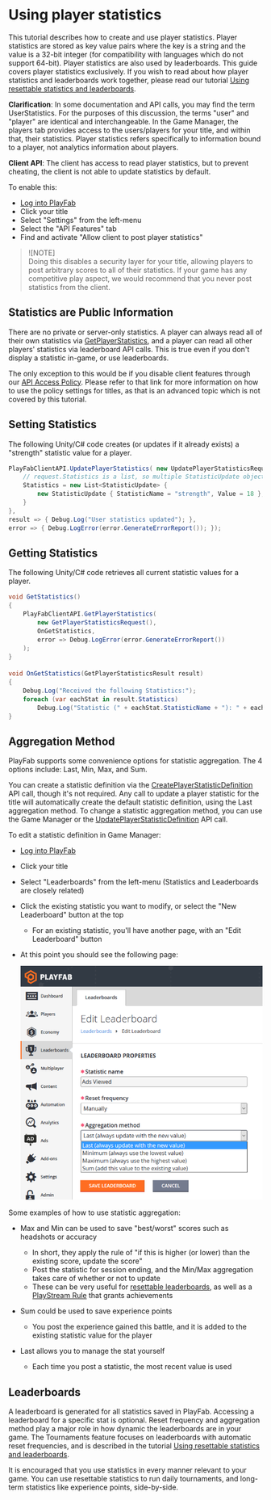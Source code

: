 # Using player statistics

This tutorial describes how to create and use player statistics. Player statistics are stored as key value pairs where the key is a string and the value is a 32-bit integer (for compatibility with languages which do not support 64-bit). Player statistics are also used by leaderboards. This guide covers player statistics exclusively. If you wish to read about how player statistics and leaderboards work together, please read our tutorial [Using resettable statistics and leaderboards](../../social/tournaments-leaderboards/using-resettable-statistics-and-leaderboards.md).

**Clarification**: In some documentation and API calls, you may find the term UserStatistics. For the purposes of this discussion, the terms "user" and "player" are identical and interchangeable. In the Game Manager, the players tab provides access to the users/players for your title, and within that, their statistics. Player statistics refers specifically to information bound to a player, not analytics information about players.

**Client API**: The client has access to read player statistics, but to prevent cheating, the client is not able to update statistics by default.

To enable this:

- [Log into PlayFab](https://developer.playfab.com/en-us/my-games)
- Click your title
- Select "Settings" from the left-menu
- Select the "API Features" tab
- Find and activate "Allow client to post player statistics"

> ![NOTE]  
> Doing this disables a security layer for your title, allowing players to post arbitrary scores to all of their statistics. If your game has any competitive play aspect, we would recommend that you never post statistics from the client.

## Statistics are Public Information

There are no private or server-only statistics. A player can always read all of their own statistics via [GetPlayerStatistics](https://api.playfab.com/documentation/client/method/GetPlayerStatistics), and a player can read all other players' statistics via leaderboard API calls. This is true even if you don't display a statistic in-game, or use leaderboards.

The only exception to this would be if you disable client features through our [API Access Policy](../../config/gamemanager/api-access-policy). Please refer to that link for more information on how to use the policy settings for titles, as that is an advanced topic which is not covered by this tutorial.

## Setting Statistics

The following Unity/C# code creates (or updates if it already exists) a "strength" statistic value for a player.

```csharp
PlayFabClientAPI.UpdatePlayerStatistics( new UpdatePlayerStatisticsRequest {
    // request.Statistics is a list, so multiple StatisticUpdate objects can be defined if required.
    Statistics = new List<StatisticUpdate> {
        new StatisticUpdate { StatisticName = "strength", Value = 18 },
    }
},
result => { Debug.Log("User statistics updated"); },
error => { Debug.LogError(error.GenerateErrorReport()); });
```

## Getting Statistics

The following Unity/C# code retrieves all current statistic values for a player.

```csharp
void GetStatistics()
{
    PlayFabClientAPI.GetPlayerStatistics(
        new GetPlayerStatisticsRequest(),
        OnGetStatistics,
        error => Debug.LogError(error.GenerateErrorReport())
    );
}

void OnGetStatistics(GetPlayerStatisticsResult result)
{
    Debug.Log("Received the following Statistics:");
    foreach (var eachStat in result.Statistics)
        Debug.Log("Statistic (" + eachStat.StatisticName + "): " + eachStat.Value);
}
```

## Aggregation Method

PlayFab supports some convenience options for statistic aggregation. The 4 options include: Last, Min, Max, and Sum.

You can create a statistic definition via the [CreatePlayerStatisticDefinition](https://api.playfab.com/documentation/admin/method/CreatePlayerStatisticDefinition) API call, though it's not required. Any call to update a player statistic for the title will automatically create the default statistic definition, using the Last aggregation method. To change a statistic aggregation method, you can use the Game Manager or the [UpdatePlayerStatisticDefinition](https://api.playfab.com/documentation/admin/method/UpdatePlayerStatisticDefinition) API call.

To edit a statistic definition in Game Manager:

- [Log into PlayFab](https://developer.playfab.com/en-us/my-games)
- Click your title
- Select "Leaderboards" from the left-menu (Statistics and Leaderboards are closely related)
- Click the existing statistic you want to modify, or select the "New Leaderboard" button at the top
  - For an existing statistic, you'll have another page, with an "Edit Leaderboard" button

- At this point you should see the following page:

  ![PlayFab Leaderboards - Edit Leaderboard - Stat aggregation](media/tutorials/playfab-edit-leaderboard-stat-aggregation.png)  

Some examples of how to use statistic aggregation:

- Max and Min can be used to save "best/worst" scores such as headshots or accuracy
  - In short, they apply the rule of "if this is higher (or lower) than the existing score, update the score"
  - Post the statistic for session ending, and the Min/Max aggregation takes care of whether or not to update
  - These can be very useful for [resettable leaderboards](../../social/tournaments-leaderboards/using-resettable-statistics-and-leaderboards.md), as well as a [PlayStream Rule](https://playfab.com/introducing-playstream/) that grants achievements

- Sum could be used to save experience points
  - You post the experience gained this battle, and it is added to the existing statistic value for the player

- Last allows you to manage the stat yourself
  - Each time you post a statistic, the most recent value is used

## Leaderboards

A leaderboard is generated for all statistics saved in PlayFab. Accessing a leaderboard for a specific stat is optional. Reset frequency and aggregation method play a major role in how dynamic the leaderboards are in your game. The Tournaments feature focuses on leaderboards with automatic reset frequencies, and is described in the tutorial [Using resettable statistics and leaderboards](../../social/tournaments-leaderboards/using-resettable-statistics-and-leaderboards.md).

It is encouraged that you use statistics in every manner relevant to your game. You can use resettable statistics to run daily tournaments, and long-term statistics like experience points, side-by-side.
